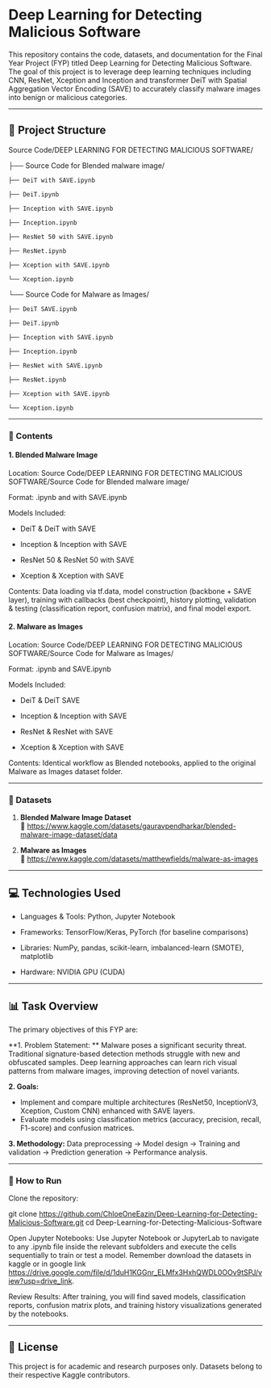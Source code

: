 # Deep Learning for Detecting Malicious Software

This repository contains the code, datasets, and documentation for the Final Year Project (FYP) titled Deep Learning for Detecting Malicious Software. The goal of this project is to leverage deep learning techniques including CNN, ResNet, Xception and Inception and transformer DeiT with Spatial Aggregation Vector Encoding (SAVE) to accurately classify malware images into benign or malicious categories.

---

## 📁 Project Structure

Source Code/DEEP LEARNING FOR DETECTING MALICIOUS SOFTWARE/

├── Source Code for Blended malware image/

    ├── DeiT with SAVE.ipynb

    ├── DeiT.ipynb

    ├── Inception with SAVE.ipynb

    ├── Inception.ipynb

    ├── ResNet 50 with SAVE.ipynb

    ├── ResNet.ipynb

    ├── Xception with SAVE.ipynb

    └── Xception.ipynb



└── Source Code for Malware as Images/

    ├── DeiT SAVE.ipynb
    
    ├── DeiT.ipynb
    
    ├── Inception with SAVE.ipynb
    
    ├── Inception.ipynb
    
    ├── ResNet with SAVE.ipynb
    
    ├── ResNet.ipynb
    
    ├── Xception with SAVE.ipynb
    
    └── Xception.ipynb

---


### 📌 Contents

#### 1. **Blended Malware Image**

Location: Source Code/DEEP LEARNING FOR DETECTING MALICIOUS SOFTWARE/Source Code for Blended malware image/

Format: <Model>.ipynb and <Model> with SAVE.ipynb

Models Included:

- DeiT & DeiT with SAVE

- Inception & Inception with SAVE

- ResNet 50 & ResNet 50 with SAVE

- Xception & Xception with SAVE

Contents: Data loading via tf.data, model construction (backbone + SAVE layer), training with callbacks (best checkpoint), history plotting, validation & testing (classification report, confusion matrix), and final model export.

#### 2. **Malware as Images**

Location: Source Code/DEEP LEARNING FOR DETECTING MALICIOUS SOFTWARE/Source Code for Malware as Images/

Format: <Model>.ipynb and <Model> SAVE.ipynb

Models Included:

- DeiT & DeiT SAVE

- Inception & Inception with SAVE

- ResNet & ResNet with SAVE

- Xception & Xception with SAVE

Contents: Identical workflow as Blended notebooks, applied to the original Malware as Images dataset folder.


---


### 📌 Datasets

1. **Blended Malware Image Dataset**  
   📎 https://www.kaggle.com/datasets/gauravpendharkar/blended-malware-image-dataset/data

2. **Malware as Images**  
   📎 https://www.kaggle.com/datasets/matthewfields/malware-as-images


---

## 💻 Technologies Used

- Languages & Tools: Python, Jupyter Notebook
  
- Frameworks: TensorFlow/Keras, PyTorch (for baseline comparisons)
  
- Libraries: NumPy, pandas, scikit-learn, imbalanced-learn (SMOTE), matplotlib
  
- Hardware: NVIDIA GPU (CUDA)

---

## 📊 Task Overview

The primary objectives of this FYP are:

**1. Problem Statement: ** Malware poses a significant security threat. Traditional signature-based detection methods struggle with new and obfuscated samples. Deep learning approaches can learn rich visual patterns from malware images, improving detection of novel variants.

**2. Goals:**
- Implement and compare multiple architectures (ResNet50, InceptionV3, Xception, Custom CNN) enhanced with SAVE layers.
- Evaluate models using classification metrics (accuracy, precision, recall, F1-score) and confusion matrices.

**3. Methodology:** Data preprocessing → Model design → Training and validation → Prediction generation → Performance analysis.

---

### 🚀 How to Run

Clone the repository:

git clone https://github.com/ChloeOneEazin/Deep-Learning-for-Detecting-Malicious-Software.git
cd Deep-Learning-for-Detecting-Malicious-Software

Open Jupyter Notebooks:
Use Jupyter Notebook or JupyterLab to navigate to any .ipynb file inside the relevant subfolders and execute the cells sequentially to train or test a model. Remember download the datasets in kaggle or in google link https://drive.google.com/file/d/1duH1KGGnr_ELMfx3HxhQWDL0OOv9tSPJ/view?usp=drive_link.

Review Results:
After training, you will find saved models, classification reports, confusion matrix plots, and training history visualizations generated by the notebooks.

---


## 📜 License

This project is for academic and research purposes only. Datasets belong to their respective Kaggle  contributors.
